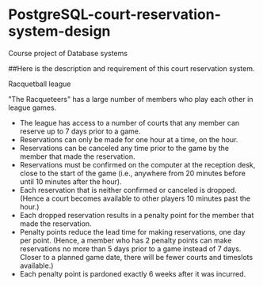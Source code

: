 # PostgreSQL-court-reservation-system-design
Course project of Database systems

##Here is the description and requirement of this court reservation system.

Racquetball league 

"The Racqueteers" has a large number of members who play each other in league games. 
- The league has access to a number of courts that any member can reserve up to 7 days prior to a game. 
- Reservations can only be made for one hour at a time, on the hour. 
- Reservations can be canceled any time prior to the game by the member that made the reservation. 
- Reservations must be confirmed on the computer at the reception desk, close to the start of the game (i.e., anywhere from 20 minutes before until 10 minutes after the hour). 
- Each reservation that is neither confirmed or canceled is dropped. (Hence a court becomes available to other players 10 minutes past the hour.) 
- Each dropped reservation results in a penalty point for the member that made the reservation. 
- Penalty points reduce the lead time for making reservations, one day per point. (Hence, a member who has 2 penalty points can make reservations no more than 5 days prior to a game instead of 7 days. Closer to a planned game date, there will be fewer courts and timeslots available.) 
- Each penalty point is pardoned exactly 6 weeks after it was incurred.
